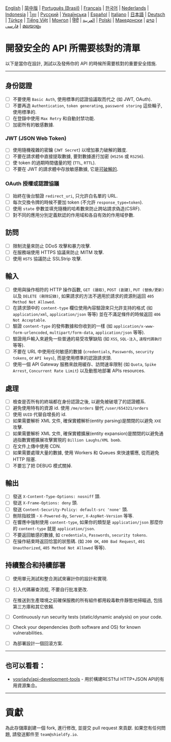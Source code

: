 [English](./README.md) | [简中版](./README-zh.md) | [Português (Brasil)](./README-pt_BR.md) | [Français](./README-fr.md) | [한국어](./README-ko.md) | [Nederlands](./README-nl.md) | [Indonesia](./README-id.md) | [ไทย](./README-th.md) | [Русский](./README-ru.md) | [Українська](./README-uk.md) | [Español](./README-es.md) | [Italiano](./README-it.md) | [日本語](./README-ja.md) | [Deutsch](./README-de.md) | [Türkçe](./README-tr.md) | [Tiếng Việt](./README-vi.md) | [Монгол](./README-mn.md) | [हिंदी](./README-hi.md) | [العربية](./README-ar.md) | [Polski](./README-pl.md) | [Македонски](./README-mk.md) | [ລາວ](./README-lo.md) | [فارسی](./README-fa.md) | [മലയാളം](./README-ml.md)

# 開發安全的 API 所需要核對的清單
以下是當你在設計, 測試以及發佈你的 API 的時候所需要核對的重要安全措施.


---

## 身份認證
- [ ] 不要使用 `Basic Auth`, 使用標準的認證協議取而代之 (如 JWT, OAuth).
- [ ] 不要再造 `Authentication`, `token generating`, `password storing` 這些輪子, 使用標準的.
- [ ] 在登錄中使用 `Max Retry` 和自動封禁功能.
- [ ] 加密所有的敏感數據.

### JWT (JSON Web Token)
- [ ] 使用隨機複雜的密鑰 (`JWT Secret`) 以增加暴力破解的難度.
- [ ] 不要在請求體中直接提取數據, 要對數據進行加密 (`HS256` 或 `RS256`).
- [ ] 使 token 的過期時間儘量的短 (`TTL`, `RTTL`).
- [ ] 不要在 JWT 的請求體中存放敏感數據, 它是[可破解的](https://jwt.io/#debugger-io).

### OAuth 授權或認證協議
- [ ] 始終在後台驗證 `redirect_uri`, 只允許白名單的 URL.
- [ ] 每次交換令牌的時候不要加 token (不允許 `response_type=token`).
- [ ] 使用 `state` 參數並填充隨機的哈希數來防止跨站請求偽造(CSRF).
- [ ] 對不同的應用分別定義默認的作用域和各自有效的作用域參數.

## 訪問
- [ ] 限制流量來防止 DDoS 攻擊和暴力攻擊.
- [ ] 在服務端使用 HTTPS 協議來防止 MITM 攻擊.
- [ ] 使用 `HSTS` 協議防止 SSLStrip 攻擊.

## 輸入
- [ ] 使用與操作相符的 HTTP 操作函數, `GET (讀取)`, `POST (創建)`, `PUT (替換/更新)` 以及 `DELETE (刪除記錄)`, 如果請求的方法不適用於請求的資源則返回 `405 Method Not Allowed`.
- [ ] 在請求頭中的 `content-type` 欄位使用內容驗證來只允許支持的格式 (如 `application/xml`, `application/json` 等等) 並在不滿足條件的時候返回 `406 Not Acceptable`.
- [ ] 驗證 `content-type` 的發佈數據和你收到的一樣 (如 `application/x-www-form-urlencoded`, `multipart/form-data`, `application/json` 等等).
- [ ] 驗證用戶輸入來避免一些普通的易受攻擊缺陷 (如 `XSS`, `SQL-注入`, `遠程代碼執行` 等等).
- [ ] 不要在 URL 中使用任何敏感的數據 (`credentials`, `Passwords`, `security tokens`, or `API keys`), 而是使用標準的認證請求頭.
- [ ] 使用一個 API Gateway 服務來啟用緩存、訪問速率限制 (如 `Quota`, `Spike Arrest`, `Concurrent Rate Limit`) 以及動態地部署 APIs resources.

## 處理
- [ ] 檢查是否所有的終端都在身份認證之後, 以避免被破壞了的認證體系.
- [ ] 避免使用特有的資源 id. 使用 `/me/orders` 替代 `/user/654321/orders`
- [ ] 使用 `UUID` 代替自增長的 id.
- [ ] 如果需要解析 XML 文件, 確保實體解析(entity parsing)是關閉的以避免 `XXE` 攻擊.
- [ ] 如果需要解析 XML 文件, 確保實體擴展(entity expansion)是關閉的以避免通過指數實體擴展攻擊實現的 `Billion Laughs/XML bomb`.
- [ ] 在文件上傳中使用 CDN.
- [ ] 如果需要處理大量的數據, 使用 Workers 和 Queues 來快速響應, 從而避免 HTTP 阻塞.
- [ ] 不要忘了把 DEBUG 模式關掉.

## 輸出
- [ ] 發送 `X-Content-Type-Options: nosniff` 頭.
- [ ] 發送 `X-Frame-Options: deny` 頭.
- [ ] 發送 `Content-Security-Policy: default-src 'none'` 頭.
- [ ] 刪除指紋頭 - `X-Powered-By`, `Server`, `X-AspNet-Version` 等等.
- [ ] 在響應中強制使用 `content-type`, 如果你的類型是 `application/json` 那麼你的 `content-type` 就是 `application/json`.
- [ ] 不要返回敏感的數據, 如 `credentials`, `Passwords`, `security tokens`.
- [ ] 在操作結束時返回恰當的狀態碼. (如 `200 OK`, `400 Bad Request`, `401 Unauthorized`, `405 Method Not Allowed` 等等).

## 持續整合和持續部署
- [ ] 使用單元測試和整合測試來審計你的設計和實現.
- [ ] 引入代碼審查流程, 不要自行批准更改.
- [ ] 在推送到生產環境之前確保服務的所有組件都用殺毒軟件靜態地掃瞄過, 包括第三方庫和其它依賴.
- [ ] Continuously run security tests (static/dynamic analysis) on your code.
- [ ] Check your dependencies (both software and OS) for known vulnerabilities.
- [ ] 為部署設計一個回滾方案.


---

## 也可以看看：
- [yosriady/api-development-tools](https://github.com/yosriady/api-development-tools) - 用於構建RESTful HTTP+JSON API的有用資源集合。


---

# 貢獻
為此存儲庫創建一個 fork, 進行修改, 並提交 pull request 來貢獻. 如果您有任何問題, 請發送郵件至 `team@shieldfy.io`.
